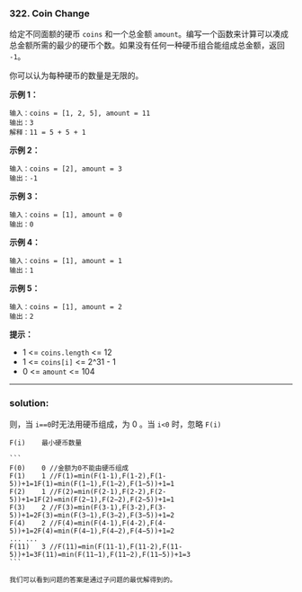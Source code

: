 ### 322. Coin Change

给定不同面额的硬币 `coins` 和一个总金额 `amount`。编写一个函数来计算可以凑成总金额所需的最少的硬币个数。如果没有任何一种硬币组合能组成总金额，返回 `-1`。

你可以认为每种硬币的数量是无限的。

 

**示例 1：**

```
输入：coins = [1, 2, 5], amount = 11
输出：3 
解释：11 = 5 + 5 + 1
```

**示例 2：**

```
输入：coins = [2], amount = 3
输出：-1
```

**示例 3：**

```
输入：coins = [1], amount = 0
输出：0
```

**示例 4：**

```
输入：coins = [1], amount = 1
输出：1
```

**示例 5：**

```
输入：coins = [1], amount = 2
输出：2
```

**提示：**

- 1 <= `coins.length` <= 12
- 1 <= `coins[i]` <= 2^31 - 1
- 0 <= `amount` <= 104

-----------

### solution:

则，当 `i==0`时无法用硬币组成，为 0 。当 `i<0` 时，忽略 `F(i)`

```
F(i)	最小硬币数量

​```
F(0)	0 //金额为0不能由硬币组成
F(1)	1 //F(1)=min(F(1-1),F(1-2),F(1-5))+1=1F(1)=min(F(1−1),F(1−2),F(1−5))+1=1
F(2)	1 //F(2)=min(F(2-1),F(2-2),F(2-5))+1=1F(2)=min(F(2−1),F(2−2),F(2−5))+1=1
F(3)	2 //F(3)=min(F(3-1),F(3-2),F(3-5))+1=2F(3)=min(F(3−1),F(3−2),F(3−5))+1=2
F(4)	2 //F(4)=min(F(4-1),F(4-2),F(4-5))+1=2F(4)=min(F(4−1),F(4−2),F(4−5))+1=2
...	...
F(11)	3 //F(11)=min(F(11-1),F(11-2),F(11-5))+1=3F(11)=min(F(11−1),F(11−2),F(11−5))+1=3
​```

我们可以看到问题的答案是通过子问题的最优解得到的。
```

